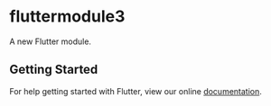# fluttermodule3

A new Flutter module.

## Getting Started

For help getting started with Flutter, view our online
[documentation](https://flutter.dev/).
